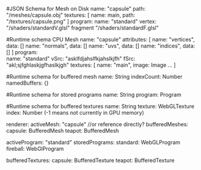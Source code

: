 #JSON Schema for Mesh on Disk
name:      "capsule"
path:      "/meshes/capsule.obj"
textures: [
  name: main, path: "/textures/capsule.png"
]
program:
  name:    "standard"
  vertex:  "/shaders/standardV.glsl"
  fragment "/shaders/standardF.glsl"

#Runtime schema CPU Mesh
name: "capsule"
attributes: [
  name: "vertices", data: []
  name: "normals",  data: []
  name: "uvs",      data: []
  name: "indices",  data: []
]
program:  
  name: "standard"
  vSrc: "asklfdjahslfkjahslkjfh"
  fSrc: "akl;sjfghlaskjgfhaslkjgh"
textures: [
  name: "main", image: Image
  ...
]

#Runtime schema for buffered mesh
name:         String
indexCount:   Number
namedBuffers: {}

#Runtime schema for stored programs
name:    String
program: Program

#Runtime schema for buffered textures
name:    String
texture: WebGLTexture
index:   Number (-1 means not currently in GPU memory)

renderer:
  activeMesh: "capsule" //or reference directly?
  bufferedMeshes:
    capsule: BufferedMesh
    teapot:  BufferedMesh

  activeProgram: "standard"
  storedPrograms:
    standard: WebGLProgram
    fireball: WebGlProgram

  bufferedTextures: 
    capsule: BufferedTexture 
    teapot:  BufferedTexture
